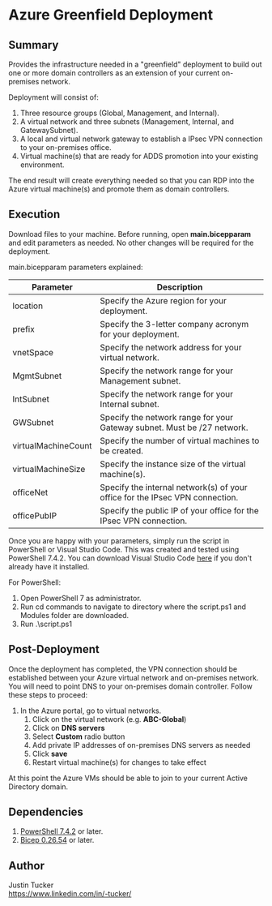# Azure Greenfield Deployment

## Summary

Provides the infrastructure needed in a "greenfield" deployment to build out one or more domain controllers as an extension of your current on-premises network. 

Deployment will consist of:
1. Three resource groups (Global, Management, and Internal).
2. A virtual network and three subnets (Management, Internal, and GatewaySubnet).
3. A local and virtual network gateway to establish a IPsec VPN connection to your on-premises office.
4. Virtual machine(s) that are ready for ADDS promotion into your existing environment.

The end result will create everything needed so that you can RDP into the Azure virtual machine(s) and promote them as domain controllers.

## Execution

Download files to your machine. Before running, open <b>main.bicepparam</b> and edit parameters as needed. No other changes will be required for the deployment.

main.bicepparam parameters explained:

| Parameter           | Description                                                                   |
|---------------------|-------------------------------------------------------------------------------|
| location            | Specify the Azure region for your deployment.                                 |
| prefix              | Specify the 3-letter company acronym for your deployment.                     |
| vnetSpace           | Specify the network address for your virtual network.                         |
| MgmtSubnet          | Specify the network range for your Management subnet.                         |
| IntSubnet           | Specify the network range for your Internal subnet.                           |
| GWSubnet            | Specify the network range for your Gateway subnet. Must be /27 network.       |
| virtualMachineCount | Specify the number of virtual machines to be created.                         |
| virtualMachineSize  | Specify the instance size of the virtual machine(s).                          |
| officeNet           | Specify the internal network(s) of your office for the IPsec VPN connection.  |
| officePubIP         | Specify the public IP of your office for the IPsec VPN connection.            |

Once you are happy with your parameters, simply run the script in PowerShell or Visual Studio Code. This was created and tested using PowerShell 7.4.2. You can download Visual Studio Code [here](https://code.visualstudio.com/download) if you don't already have it installed.

For PowerShell:
1. Open PowerShell 7 as administrator.
2. Run cd commands to navigate to directory where the script.ps1 and Modules folder are downloaded.
3. Run .\script.ps1

## Post-Deployment

Once the deployment has completed, the VPN connection should be established between your Azure virtual network and on-premises network. You will need to point DNS to your on-premises domain controller. Follow these steps to proceed:

1. In the Azure portal, go to virtual networks.
   1. Click on the virtual network (e.g. <b>ABC-Global</b>)
   2. Click on <b>DNS servers</b>
   3. Select <b>Custom</b> radio button
   4. Add private IP addresses of on-premises DNS servers as needed
   5. Click <b>save</b>
   6. Restart virtual machine(s) for changes to take effect

At this point the Azure VMs should be able to join to your current Active Directory domain.   

## Dependencies

1. [PowerShell 7.4.2](https://learn.microsoft.com/en-us/powershell/) or later.
2. [Bicep 0.26.54](https://learn.microsoft.com/en-us/azure/azure-resource-manager/bicep/install) or later.

## Author

Justin Tucker<br>
https://www.linkedin.com/in/-tucker/
